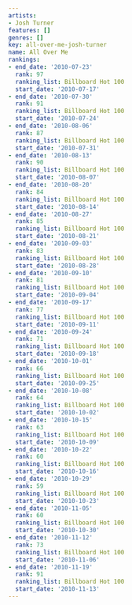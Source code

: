 ```yaml
---
artists:
- Josh Turner
features: []
genres: []
key: all-over-me-josh-turner
name: All Over Me
rankings:
- end_date: '2010-07-23'
  rank: 97
  ranking_list: Billboard Hot 100
  start_date: '2010-07-17'
- end_date: '2010-07-30'
  rank: 91
  ranking_list: Billboard Hot 100
  start_date: '2010-07-24'
- end_date: '2010-08-06'
  rank: 87
  ranking_list: Billboard Hot 100
  start_date: '2010-07-31'
- end_date: '2010-08-13'
  rank: 90
  ranking_list: Billboard Hot 100
  start_date: '2010-08-07'
- end_date: '2010-08-20'
  rank: 84
  ranking_list: Billboard Hot 100
  start_date: '2010-08-14'
- end_date: '2010-08-27'
  rank: 85
  ranking_list: Billboard Hot 100
  start_date: '2010-08-21'
- end_date: '2010-09-03'
  rank: 83
  ranking_list: Billboard Hot 100
  start_date: '2010-08-28'
- end_date: '2010-09-10'
  rank: 81
  ranking_list: Billboard Hot 100
  start_date: '2010-09-04'
- end_date: '2010-09-17'
  rank: 77
  ranking_list: Billboard Hot 100
  start_date: '2010-09-11'
- end_date: '2010-09-24'
  rank: 71
  ranking_list: Billboard Hot 100
  start_date: '2010-09-18'
- end_date: '2010-10-01'
  rank: 66
  ranking_list: Billboard Hot 100
  start_date: '2010-09-25'
- end_date: '2010-10-08'
  rank: 64
  ranking_list: Billboard Hot 100
  start_date: '2010-10-02'
- end_date: '2010-10-15'
  rank: 63
  ranking_list: Billboard Hot 100
  start_date: '2010-10-09'
- end_date: '2010-10-22'
  rank: 60
  ranking_list: Billboard Hot 100
  start_date: '2010-10-16'
- end_date: '2010-10-29'
  rank: 59
  ranking_list: Billboard Hot 100
  start_date: '2010-10-23'
- end_date: '2010-11-05'
  rank: 60
  ranking_list: Billboard Hot 100
  start_date: '2010-10-30'
- end_date: '2010-11-12'
  rank: 73
  ranking_list: Billboard Hot 100
  start_date: '2010-11-06'
- end_date: '2010-11-19'
  rank: 91
  ranking_list: Billboard Hot 100
  start_date: '2010-11-13'
---
```


